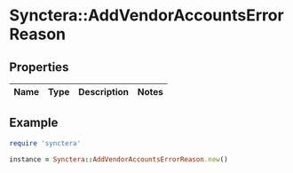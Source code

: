 # Synctera::AddVendorAccountsErrorReason

## Properties

| Name | Type | Description | Notes |
| ---- | ---- | ----------- | ----- |

## Example

```ruby
require 'synctera'

instance = Synctera::AddVendorAccountsErrorReason.new()
```


